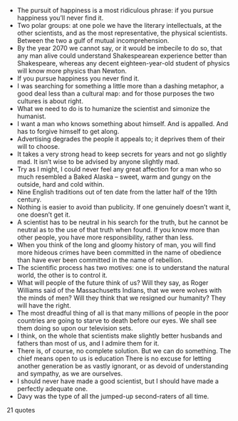  - The pursuit of happiness is a most ridiculous phrase: if you pursue happiness you’ll never find it.
 - Two polar groups: at one pole we have the literary intellectuals, at the other scientists, and as the most representative, the physical scientists. Between the two a gulf of mutual incomprehension.
 - By the year 2070 we cannot say, or it would be imbecile to do so, that any man alive could understand Shakespearean experience better than Shakespeare, whereas any decent eighteen-year-old student of physics will know more physics than Newton.
 - If you pursue happiness you never find it.
 - I was searching for something a little more than a dashing metaphor, a good deal less than a cultural map: and for those purposes the two cultures is about right.
 - What we need to do is to humanize the scientist and simonize the humanist.
 - I want a man who knows something about himself. And is appalled. And has to forgive himself to get along.
 - Advertising degrades the people it appeals to; it deprives them of their will to choose.
 - It takes a very strong head to keep secrets for years and not go slightly mad. It isn’t wise to be advised by anyone slightly mad.
 - Try as I might, I could never feel any great affection for a man who so much resembled a Baked Alaska – sweet, warm and gungy on the outside, hard and cold within.
 - Nine English traditions out of ten date from the latter half of the 19th century.
 - Nothing is easier to avoid than publicity. If one genuinely doesn’t want it, one doesn’t get it.
 - A scientist has to be neutral in his search for the truth, but he cannot be neutral as to the use of that truth when found. If you know more than other people, you have more responsibility, rather than less.
 - When you think of the long and gloomy history of man, you will find more hideous crimes have been committed in the name of obedience than have ever been committed in the name of rebellion.
 - The scientific process has two motives: one is to understand the natural world, the other is to control it.
 - What will people of the future think of us? Will they say, as Roger Williams said of the Massachusetts Indians, that we were wolves with the minds of men? Will they think that we resigned our humanity? They will have the right.
 - The most dreadful thing of all is that many millions of people in the poor countries are going to starve to death before our eyes. We shall see them doing so upon our television sets.
 - I think, on the whole that scientists make slightly better husbands and fathers than most of us, and I admire them for it.
 - There is, of course, no complete solution. But we can do something. The chief means open to us is education There is no excuse for letting another generation be as vastly ignorant, or as devoid of understanding and sympathy, as we are ourselves.
 - I should never have made a good scientist, but I should have made a perfectly adequate one.
 - Davy was the type of all the jumped-up second-raters of all time.

21 quotes